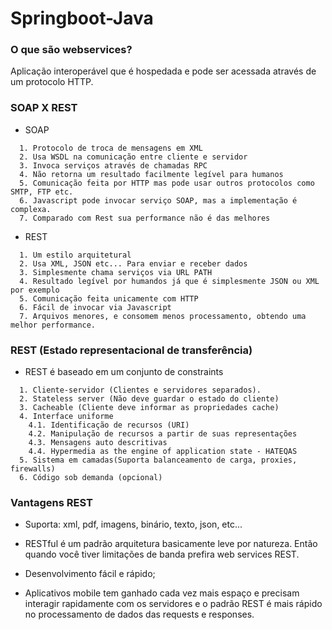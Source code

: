 # Springboot-Java

### O que são webservices?

Aplicação interoperável que é hospedada e pode ser acessada através de um protocolo HTTP.

### SOAP X REST

- SOAP 

``` 
  1. Protocolo de troca de mensagens em XML
  2. Usa WSDL na comunicação entre cliente e servidor
  3. Invoca serviços através de chamadas RPC
  4. Não retorna um resultado facilmente legível para humanos
  5. Comunicação feita por HTTP mas pode usar outros protocolos como SMTP, FTP etc.
  6. Javascript pode invocar serviço SOAP, mas a implementação é complexa.
  7. Comparado com Rest sua performance não é das melhores
```

- REST

``` 
  1. Um estilo arquitetural
  2. Usa XML, JSON etc... Para enviar e receber dados
  3. Simplesmente chama serviços via URL PATH
  4. Resultado legível por humandos já que é simplesmente JSON ou XML por exemplo
  5. Comunicação feita unicamente com HTTP
  6. Fácil de invocar via Javascript
  7. Arquivos menores, e consomem menos processamento, obtendo uma melhor performance.
```

### REST (Estado representacional de transferência)

- REST é baseado em um conjunto de constraints

```
  1. Cliente-servidor (Clientes e servidores separados).
  2. Stateless server (Não deve guardar o estado do cliente)
  3. Cacheable (Cliente deve informar as propriedades cache)
  4. Interface uniforme
    4.1. Identificação de recursos (URI)
    4.2. Manipulação de recursos a partir de suas representações
    4.3. Mensagens auto descritivas
    4.4. Hypermedia as the engine of application state - HATEQAS
  5. Sistema em camadas(Suporta balanceamento de carga, proxies, firewalls)
  6. Código sob demanda (opcional)
```

### Vantagens REST

- Suporta: xml, pdf, imagens, binário, texto, json, etc...

- RESTful é um padrão arquitetura basicamente leve por natureza. Então quando você tiver limitações de banda prefira web services REST.

- Desenvolvimento fácil e rápido;

- Aplicativos mobile tem ganhado cada vez mais espaço e precisam interagir rapidamente com os servidores e o padrão REST é mais rápido no processamento de dados das requests e responses. 




